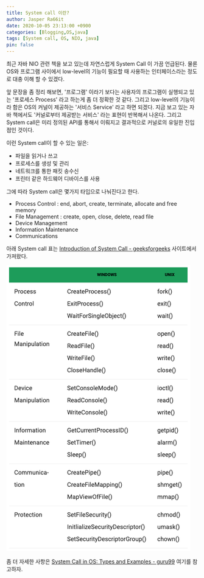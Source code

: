 ```yaml
---
title: System call 이란?
author: Jasper Ra66it
date: 2020-10-05 23:13:00 +0900
categories: [Blogging,OS,java]
tags: [System call, OS, NIO, java]
pin: false
---
```


최근 자바 NIO 관련 책을 보고 있는데 자연스럽게 System Call 이 가끔 언급된다. 물론 OS와 프로그램 사이에서 low-level의 기능이 필요할 때 사용하는 인터페이스라는 정도로 대충 이해 할 수 있겠다.  

앞 문장을 좀 정리 해보면, '프로그램' 이라기 보다는 사용자의 프로그램이 실행되고 있는 '프로세스 Process' 라고 하는게 좀 더 정확한 것 같다. 그리고 low-level의 기능이라 함은 OS의 커널이 제공하는 '서비스 Service' 라고 하면 되겠다. 지금 보고 있는 자바 책에서도 '커널로부터 제공받는 서비스' 라는 표현이 반복해서 나온다. 그리고 System call은 미리 정의된 API를 통해서 이뤄지고 결과적으로 커널로의 유일한 진입점인 것이다.

이런 System call이 할 수 있는 일은:

- 파일을 읽거나 쓰고
- 프로세스를 생성 및 관리
- 네트워크를 통한 패킷 송수신
- 프린터 같은 하드웨어 디바이스를 사용

그에 따라 System call은 몇가지 타입으로 나눠진다고 한다.

- Process Control : end, abort, create, terminate, allocate and free memory
- File Management : create, open, close, delete, read file
- Device Management
- Information Maintenance
- Communications

아래 System call 표는 [Introduction of System Call - geeksforgeeks](https://www.geeksforgeeks.org/introduction-of-system-call/) 사이트에서 가져왔다.

![](/assets/img/examples-system-calls.png "An AuthenticationManager hierachy using ProviderManager")

좀 더 자세한 사항은 [System Call in OS: Types and Examples - guru99](https://www.guru99.com/system-call-operating-system.html) 여기를 참고하자.